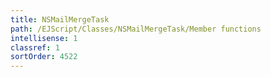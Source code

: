 ```yaml
---
title: NSMailMergeTask
path: /EJScript/Classes/NSMailMergeTask/Member functions
intellisense: 1
classref: 1
sortOrder: 4522
---
```





